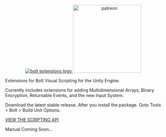 <p align="center"><a href="https://www.patreon.com/bePatron?u=36300604">
<img src="http://lifeandstylemedia.com/images/logos/boltextensions.png" alt="bolt extensions logo" title="Bolt Extensions"/>
<img src="http://lifeandstylemedia.com/images/patreonbutton.png" alt="patreon" title="Patreon" width="220"/>
 </a>
 
Extensions for Bolt Visual Scripting for the Unity Engine.

Currently includes extensions for adding Multidimensional Arrays, Binary Encryption, Returnable Events, and the new Input System.

Download the latest stable release. After you install the package. Goto Tools > Bolt > Build Unit Options.

<p><a href="http://www.lifeandstylemedia.com/docs/api/entries/bolt/binarysave/BinarySave.php">VIEW THE SCRIPTING API</a></p>

Manual Coming Soon...
